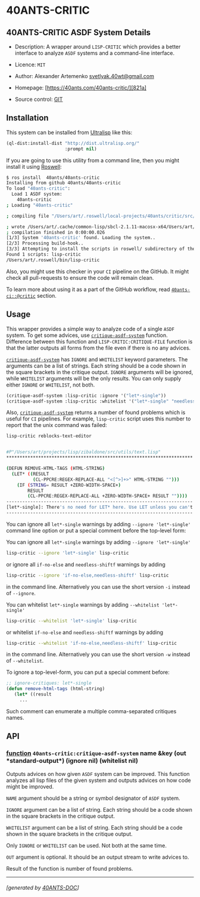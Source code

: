 <a id="x-2840ANTS-CRITIC-3A-40README-2040ANTS-DOC-2FLOCATIVES-3ASECTION-29"></a>

# 40ANTS-CRITIC

<a id="40-ants-critic-asdf-system-details"></a>

## 40ANTS-CRITIC ASDF System Details

* Description: A wrapper around `LISP-CRITIC` which provides a better interface to analyze `ASDF` systems and a command-line interface.

* Licence: `MIT`

* Author: Alexander Artemenko <svetlyak.40wt@gmail.com>

* Homepage: [https://40ants.com/40ants-critic/][821a]

* Source control: [GIT][4062]

<a id="x-2840ANTS-CRITIC-3A-3A-40INSTALLATION-2040ANTS-DOC-2FLOCATIVES-3ASECTION-29"></a>

## Installation

This system can be installed from [Ultralisp][2a0d] like this:

```lisp
(ql-dist:install-dist "http://dist.ultralisp.org/"
                      :prompt nil)
```
If you are going to use this utility from a command line, then you might install it
using [Roswell][795a]:

```bash
$ ros install  40ants/40ants-critic
Installing from github 40ants/40ants-critic
To load "40ants-critic":
  Load 1 ASDF system:
    40ants-critic
; Loading "40ants-critic"

; compiling file "/Users/art/.roswell/local-projects/40ants/critic/src/critic.lisp" (written 20 FEB 2022 12:54:52 PM):

; wrote /Users/art/.cache/common-lisp/sbcl-2.1.11-macosx-x64/Users/art/.roswell/local-projects/40ants/critic/src/critic-tmp5GEXGEG5.fasl
; compilation finished in 0:00:00.026
[1/3] System '40ants-critic' found. Loading the system..
[2/3] Processing build-hook..
[3/3] Attempting to install the scripts in roswell/ subdirectory of the system...
Found 1 scripts: lisp-critic
/Users/art/.roswell/bin/lisp-critic
```
Also, you might use this checker in your `CI` pipeline on the GitHub.
It might check all pull-requests to ensure the code will remain clean.

To learn more about using it as a part of the GitHub workflow, read
[`40ants-ci::@critic`][240b] section.

<a id="x-2840ANTS-CRITIC-3A-3A-40USAGE-2040ANTS-DOC-2FLOCATIVES-3ASECTION-29"></a>

## Usage

This wrapper provides a simple way to analyze code of a single `ASDF` system.
To get some advices, use [`critique-asdf-system`][c8a0] function. Difference between
this function and `LISP-CRITIC:CRITIQUE-FILE` function is that the latter
outputs all forms from the file even if there is no any advices.

[`critique-asdf-system`][c8a0] has `IGNORE` and `WHITELIST` keyword parameters. The
arguments can be a list of strings. Each string should be a code
shown in the square brackets in the critique output. `IGNORE` arguments will
be ignored, while `WHITELIST` arguments will be the only results. You can
only supply either `IGNORE` or `WHITELIST`, not both.

```lisp
(critique-asdf-system :lisp-critic :ignore '("let*-single"))
(critique-asdf-system :lisp-critic :whitelist '("let*-single" "needless-shiftf"))
```
Also, [`critique-asdf-system`][c8a0] returns a number of found problems which is useful
for `CI` pipelines. For example, `lisp-critic` script uses this number to report
that the unix command was failed:

```bash
lisp-critic reblocks-text-editor


#P"/Users/art/projects/lisp/zibaldone/src/utils/text.lisp"
**********************************************************************

(DEFUN REMOVE-HTML-TAGS (HTML-STRING)
  (LET* ((RESULT
          (CL-PPCRE:REGEX-REPLACE-ALL "<[^>]+>" HTML-STRING "")))
    (IF (STRING= RESULT +ZERO-WIDTH-SPACE+)
        RESULT
        (CL-PPCRE:REGEX-REPLACE-ALL +ZERO-WIDTH-SPACE+ RESULT ""))))
----------------------------------------------------------------------
[let*-single]: There's no need for LET* here. Use LET unless you can't.
----------------------------------------------------------------------
```
You can ignore all `let*-single` warnings by adding `--ignore 'let*-single'`
command line option or put a special comment before the top-level form:

You can ignore all `let*-single` warnings by adding `--ignore 'let*-single'`

```bash
lisp-critic --ignore 'let*-single' lisp-critic
```
or ignore all `if-no-else` and `needless-shiftf` warnings by adding

```bash
lisp-critic --ignore 'if-no-else,needless-shiftf' lisp-critic
```
in the command line. Alternatively you can use the short version `-i`
instead of `--ignore`.

You can whitelist `let*-single` warnings by adding `--whitelist 'let*-single'`

```bash
lisp-critic --whitelist 'let*-single' lisp-critic
```
or whitelist `if-no-else` and `needless-shiftf` warnings by adding

```bash
lisp-critic --whitelist 'if-no-else,needless-shiftf' lisp-critic
```
in the command line. Alternatively you can use the short version `-w`
instead of `--whitelist`.

To ignore a top-level-form, you can put a special comment before:

```lisp
;; ignore-critiques: let*-single
(defun remove-html-tags (html-string)
   (let* ((result
     ...
```
Such comment can enumerate a multiple comma-separated critiques names.

<a id="x-2840ANTS-CRITIC-3A-3A-40API-2040ANTS-DOC-2FLOCATIVES-3ASECTION-29"></a>

## API

<a id="x-2840ANTS-CRITIC-3ACRITIQUE-ASDF-SYSTEM-20FUNCTION-29"></a>

### [function](411f) `40ants-critic:critique-asdf-system` name &key (out \*standard-output\*) (ignore nil) (whitelist nil)

Outputs advices on how given `ASDF` system can be improved.
This function analyzes all lisp files of the given system and
outputs advices on how code might be improved.

`NAME` argument should be a string or symbol designator of `ASDF` system.

`IGNORE` argument can be a list of string. Each string should be a code
shown in the square brackets in the critique output.

`WHITELIST` argument can be a list of string. Each string should be a code
shown in the square brackets in the critique output.

Only `IGNORE` or `WHITELIST` can be used. Not both at the same time.

`OUT` argument is optional. It should be an output stream to write
advices to.

Result of the function is number of found problems.


[821a]: https://40ants.com/40ants-critic/
[c8a0]: https://40ants.com/40ants-critic/#x-2840ANTS-CRITIC-3ACRITIQUE-ASDF-SYSTEM-20FUNCTION-29
[240b]: https://40ants.com/ci/#x-2840ANTS-CI-3A-3A-40CRITIC-2040ANTS-DOC-2FLOCATIVES-3ASECTION-29
[4062]: https://github.com/40ants/40ants-critic
[411f]: https://github.com/40ants/40ants-critic/blob/21f6afdf43bf1c7f541d113d55917e1f7b4e4b02/src/critic.lisp#L152
[795a]: https://github.com/roswell/roswell
[2a0d]: https://ultralisp.org

* * *
###### [generated by [40ANTS-DOC](https://40ants.com/doc/)]
